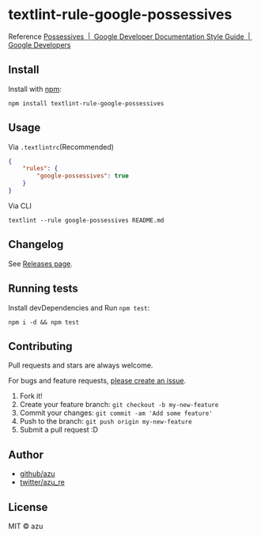 # textlint-rule-google-possessives

Reference [Possessives  |  Google Developer Documentation Style Guide  |  Google Developers](https://developers.google.com/style/possessives "Possessives  |  Google Developer Documentation Style Guide  |  Google Developers")

## Install

Install with [npm](https://www.npmjs.com/):

    npm install textlint-rule-google-possessives

## Usage

Via `.textlintrc`(Recommended)

```json
{
    "rules": {
        "google-possessives": true
    }
}
```

Via CLI

```
textlint --rule google-possessives README.md
```


## Changelog

See [Releases page](https://github.com/textlint-rule/textlint-rule-preset-google/releases).

## Running tests

Install devDependencies and Run `npm test`:

    npm i -d && npm test

## Contributing

Pull requests and stars are always welcome.

For bugs and feature requests, [please create an issue](https://github.com/textlint-rule/textlint-rule-preset-google/issues).

1. Fork it!
2. Create your feature branch: `git checkout -b my-new-feature`
3. Commit your changes: `git commit -am 'Add some feature'`
4. Push to the branch: `git push origin my-new-feature`
5. Submit a pull request :D

## Author

- [github/azu](https://github.com/azu)
- [twitter/azu_re](https://twitter.com/azu_re)

## License

MIT © azu
